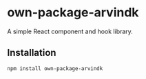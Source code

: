 # own-package-arvindk

A simple React component and hook library.

## Installation

```sh
npm install own-package-arvindk